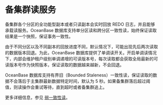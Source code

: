 备集群读服务 
===========================

备集群各个分区的全功能型副本或者只读副本会实时回放 REDO 日志，并且能够承载读服务。OceanBase 数据库支持单分区读和跨分区一致性读，始终保证读取结果是一个快照，保证事务一致性。

由于不同分区以及不同副本的回放进度不同，默认情况下，可能出现先后两次读取的数据版本回退。为此，OceanBase 数据库提供了单调读开关。开启单调读情况下，内部会维护租户级别单调递增的可读版本号，每次读取都会获取全局最新的可读版本号作为快照版本，保证读取的数据越来越新，不会回退。

OceanBase 数据库支持有界旧（Bounded Staleness）一致性读，保证读取的数据不会落后于主集群最新数据特定时间，默认为 5 秒。如果备集群落后超过阈值，则读操作会重试等待，直到超时或者备集群追上。

更多详细信息，参见 [弱一致性读](/zh-CN/5.oceanbase-database-overview/7.transaction-management/2.transaction-concurrency-and-consistency/5.weak-consistency-read.md)。
